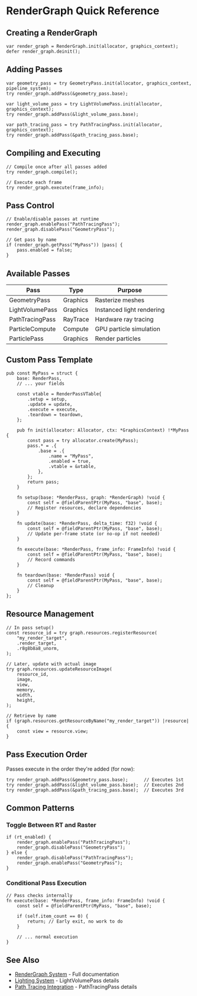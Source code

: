 # RenderGraph Quick Reference

## Creating a RenderGraph

```zig
var render_graph = RenderGraph.init(allocator, graphics_context);
defer render_graph.deinit();
```

## Adding Passes

```zig
var geometry_pass = try GeometryPass.init(allocator, graphics_context, pipeline_system);
try render_graph.addPass(&geometry_pass.base);

var light_volume_pass = try LightVolumePass.init(allocator, graphics_context);
try render_graph.addPass(&light_volume_pass.base);

var path_tracing_pass = try PathTracingPass.init(allocator, graphics_context);
try render_graph.addPass(&path_tracing_pass.base);
```

## Compiling and Executing

```zig
// Compile once after all passes added
try render_graph.compile();

// Execute each frame
try render_graph.execute(frame_info);
```

## Pass Control

```zig
// Enable/disable passes at runtime
render_graph.enablePass("PathTracingPass");
render_graph.disablePass("GeometryPass");

// Get pass by name
if (render_graph.getPass("MyPass")) |pass| {
    pass.enabled = false;
}
```

## Available Passes

| Pass              | Type     | Purpose                          |
|-------------------|----------|----------------------------------|
| GeometryPass      | Graphics | Rasterize meshes                 |
| LightVolumePass   | Graphics | Instanced light rendering        |
| PathTracingPass   | RayTrace | Hardware ray tracing             |
| ParticleCompute   | Compute  | GPU particle simulation          |
| ParticlePass      | Graphics | Render particles                 |

## Custom Pass Template

```zig
pub const MyPass = struct {
    base: RenderPass,
    // ... your fields
    
    const vtable = RenderPassVTable{
        .setup = setup,
        .update = update,
        .execute = execute,
        .teardown = teardown,
    };
    
    pub fn init(allocator: Allocator, ctx: *GraphicsContext) !*MyPass {
        const pass = try allocator.create(MyPass);
        pass.* = .{
            .base = .{
                .name = "MyPass",
                .enabled = true,
                .vtable = &vtable,
            },
        };
        return pass;
    }
    
    fn setup(base: *RenderPass, graph: *RenderGraph) !void {
        const self = @fieldParentPtr(MyPass, "base", base);
        // Register resources, declare dependencies
    }
    
    fn update(base: *RenderPass, delta_time: f32) !void {
        const self = @fieldParentPtr(MyPass, "base", base);
        // Update per-frame state (or no-op if not needed)
    }
    
    fn execute(base: *RenderPass, frame_info: FrameInfo) !void {
        const self = @fieldParentPtr(MyPass, "base", base);
        // Record commands
    }
    
    fn teardown(base: *RenderPass) void {
        const self = @fieldParentPtr(MyPass, "base", base);
        // Cleanup
    }
};
```

## Resource Management

```zig
// In pass setup()
const resource_id = try graph.resources.registerResource(
    "my_render_target",
    .render_target,
    .r8g8b8a8_unorm,
);

// Later, update with actual image
try graph.resources.updateResourceImage(
    resource_id,
    image,
    view,
    memory,
    width,
    height,
);

// Retrieve by name
if (graph.resources.getResourceByName("my_render_target")) |resource| {
    const view = resource.view;
}
```

## Pass Execution Order

Passes execute in the order they're added (for now):

```zig
try render_graph.addPass(&geometry_pass.base);      // Executes 1st
try render_graph.addPass(&light_volume_pass.base);  // Executes 2nd
try render_graph.addPass(&path_tracing_pass.base);  // Executes 3rd
```

## Common Patterns

### Toggle Between RT and Raster

```zig
if (rt_enabled) {
    render_graph.enablePass("PathTracingPass");
    render_graph.disablePass("GeometryPass");
} else {
    render_graph.disablePass("PathTracingPass");
    render_graph.enablePass("GeometryPass");
}
```

### Conditional Pass Execution

```zig
// Pass checks internally
fn execute(base: *RenderPass, frame_info: FrameInfo) !void {
    const self = @fieldParentPtr(MyPass, "base", base);
    
    if (self.item_count == 0) {
        return; // Early exit, no work to do
    }
    
    // ... normal execution
}
```

## See Also

- [RenderGraph System](RENDER_GRAPH_SYSTEM.md) - Full documentation
- [Lighting System](LIGHTING_SYSTEM.md) - LightVolumePass details
- [Path Tracing Integration](PATH_TRACING_INTEGRATION.md) - PathTracingPass details
